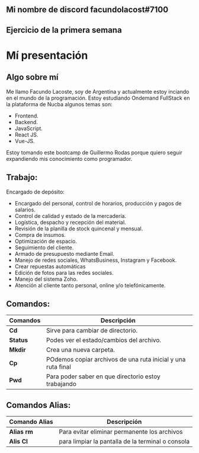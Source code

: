 ## Mi nombre de discord facundolacost#7100

## Ejercicio de la primera semana



# Mí presentación
## Algo sobre mí 


Me llamo Facundo Lacoste, soy de Argentina y  actualmente estoy inciando en el mundo de la programación.  Estoy estudiando Ondemand FullStack en la plataforma de Nucba algunos temas son:

- Frontend.
- Backend.
- JavaScript.
- React JS.
- Vue-JS.

Estoy tomando este bootcamp de Guillermo Rodas  porque quiero seguir expandiendo mis conocimiento como programador.







## Trabajo:
Encargado de depósito:
- Encargado del personal, control de horarios, producción y pagos de
salarios.
- Control de calidad y estado de la mercadería.
- Logística, despacho y recepción del material.
- Revisión de la planilla de stock quincenal y mensual.
- Compra de insumos.
- Optimización de espacio.
- Seguimiento del cliente.
- Armado de presupuesto mediante Email.
- Manejo de redes sociales, WhatsBusiness,
Instagram y Facebook.
- Crear repuestas automáticas
- Edición de fotos para las redes sociales.
- Manejo del sistema Zoho.
- Atención al cliente tanto personal, online
y/o telefónicamente.

## Comandos: 
Comandos | Descripción |
-------- | ----------- |
**Cd**      | Sirve para cambiar de directorio. |
**Status**   | Podes ver el estado/cambios del archivo. |
**Mkdir**    | Crea una nueva carpeta. |
**Cp**       | POdemos copiar archivos de una ruta inicial y       una ruta final |
**Pwd** | Para poder saber en que directorio estoy trabajando |

## Comandos Alias:
Comando Alias | Descripción |
------------  | ----------- |
**Alias rm**      |Para evitar eliminar permanente los archivos      |
**Alis Cl**  | para limpiar la pantalla de la terminal o consola|
